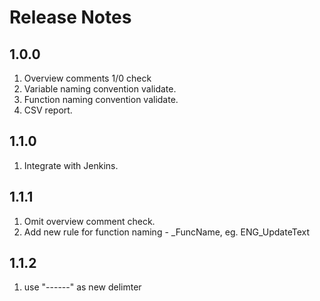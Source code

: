 # Release Notes

## 1.0.0
1. Overview comments 1/0 check
2. Variable naming convention validate.
3. Function naming convention validate.
4. CSV report.

## 1.1.0
1. Integrate with Jenkins.

## 1.1.1
1. Omit overview comment check.
2. Add new rule for function naming - <App>_FuncName, eg. ENG_UpdateText

## 1.1.2
1. use "------" as new delimter